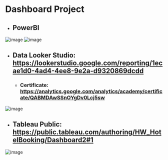 # Dashboard Project

- ## PowerBI
![image](https://github.com/thidaruttt/data_bootcamp07/assets/89543049/cc9b7dee-98da-4e7c-be98-fd3932a8d3a6)
![image](https://github.com/thidaruttt/data_bootcamp07/assets/89543049/636742e5-2be7-4cbe-882d-8469c80ba205)

- ## Data Looker Studio: https://lookerstudio.google.com/reporting/1ecae1d0-4ad4-4ee8-9e2a-d9320869dcdd
    - ### Certificate: https://analytics.google.com/analytics/academy/certificate/QABMDAwSSnOYgDv0Lcj5sw
![image](https://github.com/thidaruttt/data_bootcamp07/assets/89543049/39ee4f80-b7d6-477d-aa1e-0b00c3a072b3)

- ## Tableau Public: https://public.tableau.com/authoring/HW_HotelBooking/Dashboard2#1
![image](https://github.com/thidaruttt/data_bootcamp07/assets/89543049/cd6e5164-fcac-4dd5-bf7d-0b64324a701a)
